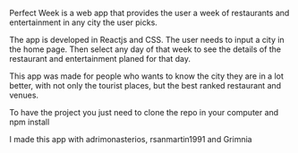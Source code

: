 Perfect Week is a web app that provides the user a week of restaurants and entertainment in any city the user picks.

The app is developed in Reactjs and CSS. 
The user needs to input a city in the home page. Then select any day of that week to see the details of the restaurant and entertainment planed for that day.

This app was made for people who wants to know the city they are in a lot better, with not only the tourist places, but the best ranked restaurant and venues.

To have the project you just need to clone the repo in your computer and npm install

I made this app with adrimonasterios, rsanmartin1991 and Grimnia

